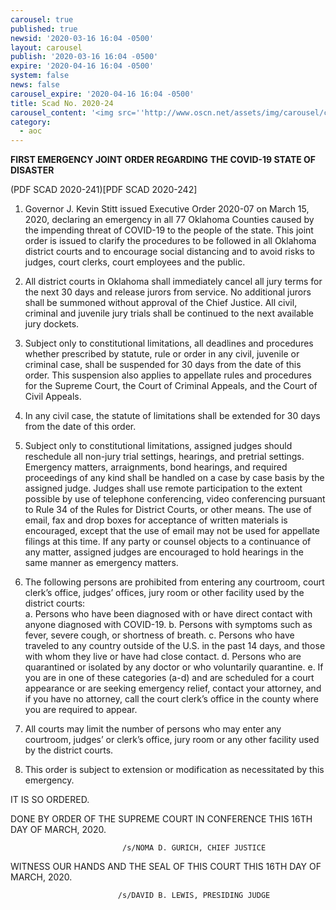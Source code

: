 ```yaml
---
carousel: true
published: true
newsid: '2020-03-16 16:04 -0500'
layout: carousel
publish: '2020-03-16 16:04 -0500'
expire: '2020-04-16 16:04 -0500'
system: false
news: false
carousel_expire: '2020-04-16 16:04 -0500'
title: Scad No. 2020-24
carousel_content: '<img src=''http://www.oscn.net/assets/img/carousel/covid-scad.jpg'' alt='''' />'
category:
  - aoc
---
```

**FIRST EMERGENCY JOINT ORDER REGARDING** 
**THE COVID-19 STATE OF DISASTER**

(PDF SCAD 2020-241)[PDF SCAD 2020-242]

1. Governor J. Kevin Stitt issued Executive Order 2020-07 on March 15, 2020, declaring an emergency in all 77 Oklahoma Counties caused by the impending threat of COVID-19 to the people of the state.  This joint order is issued to clarify the procedures to be followed in all Oklahoma district courts and to encourage social distancing and to avoid risks to judges, court clerks, court employees and the public.  

2. All district courts in Oklahoma shall immediately cancel all jury terms for the next 30 days and release jurors from service. No additional jurors shall be summoned without approval of the Chief Justice.  All civil, criminal and juvenile jury trials shall be continued to the next available jury dockets.

3. Subject only to constitutional limitations, all deadlines and procedures whether prescribed by statute, rule or order in any civil, juvenile or criminal case, shall be suspended for 30 days from the date of this order. This suspension also applies to appellate rules and procedures for the Supreme Court, the Court of Criminal Appeals, and the Court of Civil Appeals.   

4. In any civil case, the statute of limitations shall be extended for 30 days from the date of this order. 

5. Subject only to constitutional limitations, assigned judges should reschedule all non-jury trial settings, hearings, and pretrial settings.  Emergency matters, arraignments, bond hearings, and required proceedings of any kind shall be handled on a case by case basis by the assigned judge.  Judges shall use remote participation to the extent possible by use of telephone conferencing, video conferencing pursuant to Rule 34 of the Rules for District Courts, or other means. The use of email, fax and drop boxes for acceptance of written materials is encouraged, except that the use of email may not be used for appellate filings at this time.  If any party or counsel objects to a continuance of any matter, assigned judges are encouraged to hold hearings in the same manner as emergency matters. 

6. The following persons are prohibited from entering any courtroom, court clerk’s office, judges’ offices, jury room or other facility used by the district courts:  
a. Persons who have been diagnosed with or have direct contact with anyone diagnosed with COVID-19.
b. Persons with symptoms such as fever, severe cough, or shortness of breath.
c. Persons who have traveled to any country outside of the U.S. in the past 14 days, and those with whom they live or have had close contact.
d. Persons who are quarantined or isolated by any doctor or who voluntarily quarantine.
e. If you are in one of these categories (a-d) and are scheduled for a court appearance or are seeking emergency relief, contact your attorney, and if you have no attorney, call the court clerk’s office in the county where you are required to appear.  

7. All courts may limit the number of persons who may enter any courtroom, judges’ or clerk’s office, jury room or any other facility used by the district courts.  

8. This order is subject to extension or modification as necessitated by this emergency.


IT IS SO ORDERED.   

DONE BY ORDER OF THE SUPREME COURT IN CONFERENCE THIS 16TH DAY OF MARCH, 2020.

							 /s/NOMA D. GURICH, CHIEF JUSTICE

WITNESS OUR HANDS AND THE SEAL OF THIS COURT THIS 16TH DAY OF MARCH, 2020. 

							/s/DAVID B. LEWIS, PRESIDING JUDGE

